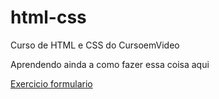# html-css
 Curso de HTML e CSS do CursoemVideo

Aprendendo ainda a como fazer essa coisa aqui

<a href="https://kbzz0.github.io/html-css/ex25/form3.html">Exercicio formulario</a>